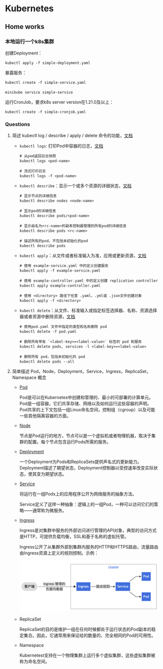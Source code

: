 # Kubernetes

## Home works

### 本地运行一个k8s集群

创建Deployment：
```shell
kubectl apply -f simple-deployment.yaml
```
暴露服务：
```shell
kubectl create -f simple-service.yaml

minikube service simple-service
```
运行CronJob，要求k8s server version在1.21.0及以上：
```shell
kubectl create -f simple-cronjob.yaml
```





### Questions
1. 简述 kubectl log / describe / apply / delete 命令的功能，[文档](https://kubernetes.io/zh/docs/reference/kubectl/overview/)
    - `kubectl logs`: 打印Pod中容器的日志，[文档](https://kubernetes.io/docs/reference/generated/kubectl/kubectl-commands#logs)
      
        ```shell
        # 从pod返回日志快照
        kubectl logs <pod-name>
        
        # 流式打印日志
        kubectl logs -f <pod-name> 
        ```
        
    -  `kubectl describe`：显示一个或多个资源的详细状态，[文档](https://kubernetes.io/docs/reference/generated/kubectl/kubectl-commands#describe)
    
        ```shell
        # 显示节点的详细信息
        kubectl describe nodes <node-name>
        
        # 显示pod的详细信息
        kubectl describe pods/<pod-name>
        
        # 显示由名为<rc-name>的副本控制器管理的所有pod的详细信息
        kubectl describe pods <rc-name>
        
        # 描述所有的pod，不包括未初始化的pod
        kubectl describe pods
        ```
    
    - `kubectl apply`：从文件或者标准输入为准，应用或更新资源，[文档](https://kubernetes.io/docs/reference/generated/kubectl/kubectl-commands#apply)
    
        ```shell
        # 使用 example-service.yaml 中的定义创建服务
        kubectl apply -f example-service.yaml
        
        # 使用 example-controller.yaml 中的定义创建 replication controller
        kubectl apply example-controller.yaml
        
        # 使用 <directory> 路径下任意 .yaml，.yml或 .json文件创建对象
        kubectl apply -f <directory>
        ```
    
    - `kubectl delete`：从文件、标准输入或指定标签选择器、名称、资源选择器或者资源中删除资源，[文档](https://kubernetes.io/docs/reference/generated/kubectl/kubectl-commands#delete)
    
        ```shell
        # 使用pod.yaml 文件中指定的类型和名称删除 pod
        kubectl delete -f pod.yaml
        
        # 删除所有带有 `<label-key>=<label-value>` 标签的 pod 和服务
        kubectl delete pods, services -l <label-key>=<label-value>
        
        # 删除所有 pod，包括未初始化的 pod
        kubectl delete pods --all
        ```
    
2. 简单描述 Pod，Node，Deployment，Service，Ingress，ReplicaSet，Namespace 概念

    - [Pod](https://kubernetes.io/zh/docs/concepts/workloads/pods/)

      Pod是可以在Kubernetes中创建和管理的、最小的可部署的计算单元。Pod是一组容器，它们共享存储、网络以及如何运行这些容器的声明。Pod共享的上下文包括一组Linux命名空间，控制组（cgroup）以及可能一些其他隔离容器的方面。

    - [Node](https://kubernetes.io/zh/docs/concepts/architecture/nodes/)

      节点是Pod运行的地方，节点可以是一个虚拟机或者物理机器，取决于集群的配置。每个节点包含运行Pods所需的服务。

    - [Deployment](https://kubernetes.io/zh/docs/concepts/workloads/controllers/deployment/)

      一个Deployment为Pods和ReplicaSets提供声名式的更新能力。Deployment描述了期望状态，Deployment控制器以受控速率改变实际状态，使其变为期望状态。

    - [Service](https://kubernetes.io/zh/docs/concepts/services-networking/service/)

      将运行在一组Pods上的应用程序公开为网络服务的抽象方法。

      Service定义了这样一种抽象：逻辑上的一组Pod，一种可以访问它们的策略——通常称为微服务。

    - [Ingress](https://kubernetes.io/zh/docs/concepts/services-networking/ingress/)

      Ingress是对集群中服务的外部访问进行管理的API对象，典型的访问方式是HTTP，可提供负载均衡，SSL和基于名称的虚拟托管。

      Ingress公开了从集群外部到集群内服务的HTTP和HTTPS路由，流量路由由Ingress资源上定义的规则控制。示例：

      ![Ingress Sample](img/ingress_sample.png)

    - ReplicaSet
    
      ReplicaSet的目的是维护一组在任何时候都处于运行状态的Pod副本的稳定集合。因此，它通常用来保证给的数量的、完全相同的Pod的可用性。
    
    - Namespace
    
      Kubernetest支持在一个物理集群上运行多个虚拟集群，这些虚拟集群被称为命名空间。


